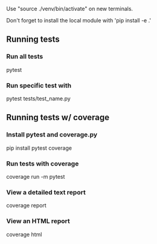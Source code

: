 Use "source ./venv/bin/activate" on new terminals.

Don't forget to install the local module with 'pip install -e .'

## Running tests
### Run all tests
pytest

### Run specific test with 
pytest tests/test_name.py

## Running tests w/ coverage
### Install pytest and coverage.py
pip install pytest coverage

### Run tests with coverage
coverage run -m pytest

### View a detailed text report
coverage report

### View an HTML report
coverage html